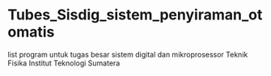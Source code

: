 # Tubes_Sisdig_sistem_penyiraman_otomatis
list program untuk tugas besar sistem digital dan mikroprosessor Teknik Fisika Institut Teknologi Sumatera
